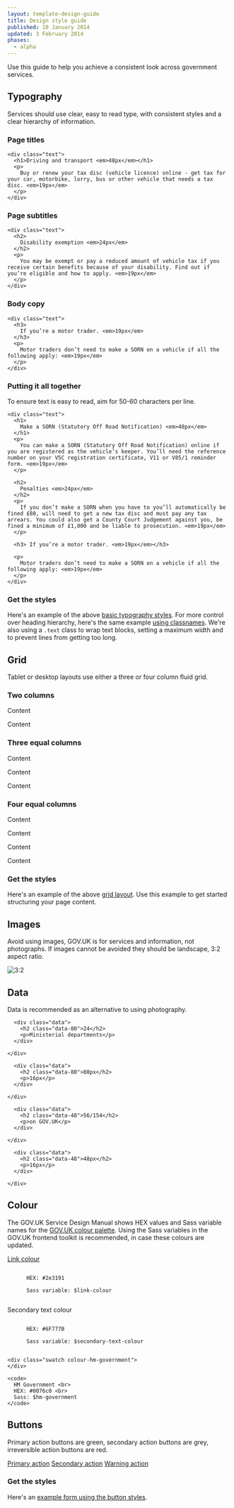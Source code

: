 ```yaml
---
layout: template-design-guide
title: Design style guide
published: 10 January 2014
updated: 3 February 2014
phases:
  - alpha
---
```


<!-- About this guide -->
<div class="guide" id="guide-about">
  <p>Use this guide to help you achieve a consistent look across government services.</p>
</div>

<!-- Typography -->
<div class="guide" id="guide-typography">
  <h2 class="guide-header">Typography</h2>
  <p>
    Services should use clear, easy to read type, with consistent styles and a clear hierarchy of information.
  </p>
</div>

<!-- Typography : Start page titles -->
<div class="guide" id="guide-typography-titles">
  <h3 class="guide-subheader">Page titles</h3>
</div>

<div class="example">
  <div class="inner-block">
    
    <div class="text">
      <h1>Driving and transport <em>48px</em></h1>
      <p>
        Buy or renew your tax disc (vehicle licence) online - get tax for your car, motorbike, lorry, bus or other vehicle that needs a tax disc. <em>19px</em>
      </p>
    </div>
    
  </div>
</div>

<!-- Typography : Page subtitles -->
<div class="guide" id="guide-typography-subtitles">
  <h3 class="guide-subheader">Page subtitles</h3>
</div>

<div class="example">
  <div class="inner-block">
    
    <div class="text">
      <h2>
        Disability exemption <em>24px</em>
      </h2>
      <p>
        You may be exempt or pay a reduced amount of vehicle tax if you receive certain benefits because of your disability. Find out if you’re eligible and how to apply. <em>19px</em>
      </p>
    </div>
    
  </div>
</div>

<!-- Typography : Body copy -->
<div class="guide" id="guide-typography-copy">
  <h3 class="guide-subheader">Body copy</h3>
</div>

<div class="example">
  <div class="inner-block">
    
    <div class="text">
      <h3>
        If you’re a motor trader. <em>19px</em>
      </h3>
      <p>
        Motor traders don’t need to make a SORN on a vehicle if all the following apply: <em>19px</em> 
      </p>
    </div>
    
  </div>
</div>

<!-- Typography : Spacing -->
<div class="guide" id="guide-typography-spacing">
  <h3 class="guide-subheader">Putting it all together</h3>
  <p>
    To ensure text is easy to read, aim for 50-60 characters per line.
  </p>
</div>

<div class="example">
  <div class="inner-block">
    
    <div class="text">
      <h1>
        Make a SORN (Statutory Off Road Notification) <em>48px</em>
      </h1>
      <p>
        You can make a SORN (Statutory Off Road Notification) online if you are registered as the vehicle’s keeper. You’ll need the reference number on your V5C registration certificate, V11 or V85/1 reminder form. <em>19px</em>
      </p>

      <h2>
        Penalties <em>24px</em>
      </h2>
      <p>
        If you don’t make a SORN when you have to you’ll automatically be fined £80, will need to get a new tax disc and must pay any tax arrears. You could also get a County Court Judgement against you, be fined a minimum of £1,000 and be liable to prosecution. <em>19px</em>
      </p>

      <h3> If you’re a motor trader. <em>19px</em></h3>

      <p>
        Motor traders don’t need to make a SORN on a vehicle if all the following apply: <em>19px</em>
      </p>
    </div>
    
  </div>
  
</div>

<!-- Typography : Get the styles -->
<div class="guide guide-end">
  <h3 class="guide-subheader">Get the styles</h3>
  <p>
    Here's an example of the above <a href="{{ site.baseurl}}/example/typography.html">basic typography styles</a>. For more control over heading hierarchy, here's the same example <a href="{{ site.baseurl}}/example/typography-classnames.html">using classnames</a>. We're also using a <code>.text</code> class to wrap text blocks, setting a maximum width and to prevent lines from getting too long.
  </p>
</div>

<!-- Grid -->
<div class="guide" id="guide-grid">
  <h2 class="guide-header">Grid</h2>
  <p>
    Tablet or desktop layouts use either a three or four column fluid grid. 
  </p>
</div>

<!-- Grid : Example -->
<div class="guide" id="guide-grid-2-col">
  <h3 class="guide-subheader">Two columns</h3>
</div>

<div class="example example-grid">
  <div class="grid-wrapper">
    <div class="grid grid-2-3">
      <div class="inner-block">
        <p>Content</p>
      </div>
    </div>
    <div class="grid grid-1-3">
      <div class="inner-block">
        <p>Content</p>
      </div>
    </div>
  </div>
</div>

<!-- Grid : Example -->
<div class="guide" id="guide-grid-3-col">
  <h3 class="guide-subheader">Three equal columns</h3>
</div>

<div class="example example-grid">
  <div class="grid-wrapper">
    <div class="grid grid-1-3">
      <div class="inner-block">
        <p>Content</p>
      </div>
    </div>
    <div class="grid grid-1-3">
      <div class="inner-block">
        <p>Content</p>
      </div>
    </div>
    <div class="grid grid-1-3">
      <div class="inner-block">
        <p>Content</p>
      </div>
    </div>
  </div>
</div>

<!-- Grid : Example -->
<div class="guide" id="guide-grid-4-col">
  <h3 class="guide-subheader">Four equal columns</h3>
</div>

<div class="example example-grid">
  <div class="grid-wrapper">
    <div class="grid grid-1-4">
      <div class="inner-block">
        <p>Content</p>
      </div>
    </div>
    <div class="grid grid-1-4">
      <div class="inner-block">
        <p>Content</p>
      </div>
    </div>
    <div class="grid grid-1-4">
      <div class="inner-block">
        <p>Content</p>
      </div>
    </div>
    <div class="grid grid-1-4">
      <div class="inner-block">
        <p>Content</p>
      </div>
    </div>
  </div>
</div>

<!-- Grid : Get the styles -->
<div class="guide guide-end">
  <h3 class="guide-subheader">Get the styles</h3>
  <p>
    Here's an example of the above <a href="{{ site.baseurl}}/example/grid.html">grid layout</a>. Use this example to get started structuring your page content.
  </p>
</div>


<!-- Images -->
<div class="guide" id="guide-images">
  <h2 class="guide-header">Images</h2>
  <p>
    Avoid using images, GOV.UK is for services and information, not photographs. If images cannot be avoided they should be landscape, 3:2 aspect ratio.
  </p>
</div>

<!-- Images : Example -->
<div class="example example-images">
  <div class="grid-wrapper">
    <div class="grid grid-1-2">
      <div class="inner-block">
        <img src="../assets/images/example/3by2.jpg" alt="3:2">
      </div>
    </div>
    <div class="grid grid-1-2">
      <div class="inner-block">
        <img src="../assets/images/example/pm.jpg" alt="">
      </div>
    </div>
  </div>
</div>


<!-- Data -->
<div class="guide" id="guide-data">
  <h2 class="guide-header">Data</h2>
  <p>
    Data is recommended as an alternative to using photography.
  </p>
</div>

<!-- Data : Example -->
<div class="example">
  <div class="grid grid-1-2">
    <div class="inner-block">
      
      <div class="data">
        <h2 class="data-80">24</h2>
        <p>Ministerial departments</p>
      </div>
      
    </div>
  </div>
  <div class="grid grid-1-2">
    <div class="inner-block">
      
      <div class="data">
        <h2 class="data-80">80px</h2>
        <p>16px</p>
      </div>
      
    </div>
  </div>
</div>

<!-- Data : Example -->
<div class="example">
  <div class="grid grid-1-2">
    <div class="inner-block">
      
      <div class="data">
        <h2 class="data-48">56/154</h2>
        <p>on GOV.UK</p>
      </div>
      
    </div>
  </div>
  <div class="grid grid-1-2">
    <div class="inner-block">
      
      <div class="data">
        <h2 class="data-48">48px</h2>
        <p>16px</p>
      </div>
      
    </div>
  </div>
</div>


<!-- Colour palette -->
<div class="guide" id="guide-colour">
  <h2 class="guide-header">Colour</h2>
  <p>
    The GOV.UK Service Design Manual shows HEX values and Sass variable names for the <a href="https://www.gov.uk/service-manual/user-centered-design/resources/colour-palettes.html">GOV.UK colour palette</a>. Using the Sass variables in the GOV.UK frontend toolkit is recommended, in case these colours are updated. 
  </p>
</div>

<!-- Colour palette : Example -->
<div class="example">
  <div class="inner-block">
    <p>
      <a href="#">Link colour</a>
    </p>
    <code>
      HEX: #2e3191 <br>
      Sass variable: $link-colour
    </code>
    <p class="text-secondary">
      Secondary text colour
    </p>
    <code>
      HEX: #6F777B <br>
      Sass variable: $secondary-text-colour
    </code>
    
    <div class="swatch colour-hm-government">
    </div>
    
    <code>
      HM Government <br>
      HEX: #0076c0 <br>
      Sass: $hm-government
    </code>
  </div>
</div>

<!-- Buttons -->
<div class="guide" id="guide-buttons">
  <h2 class="guide-header">Buttons</h2>
  <p>
    Primary action buttons are green, secondary action buttons are grey, irreversible action buttons are red.
  </p>
</div>

<!-- Buttons : Example-->
<div class="example">
  <div class="inner-block">
    <a href="#" class="button">Primary action</a>
    <a href="#" class="button button-secondary">Secondary action</a>
    <a href="#" class="button button-warning">Warning action</a>
  </div>
</div>

<!-- Buttons : Get the styles -->
<div class="guide guide-end">
  <h3 class="guide-subheader">Get the styles</h3>
  <p>
    Here's an <a href="{{ site.baseurl}}/example/form.html">example form using the button styles</a>.
  </p>
</div>